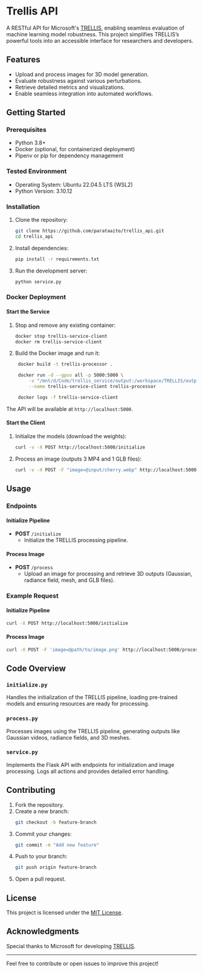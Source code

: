 # Trellis API

A RESTful API for Microsoft's [TRELLIS](https://github.com/microsoft/TRELLIS), enabling seamless evaluation of machine learning model robustness. This project simplifies TRELLIS’s powerful tools into an accessible interface for researchers and developers.

## Features

- Upload and process images for 3D model generation.
- Evaluate robustness against various perturbations.
- Retrieve detailed metrics and visualizations.
- Enable seamless integration into automated workflows.

## Getting Started

### Prerequisites

- Python 3.8+
- Docker (optional, for containerized deployment)
- Pipenv or pip for dependency management

### Tested Environment

- Operating System: Ubuntu 22.04.5 LTS (WSL2)
- Python Version: 3.10.12

### Installation

1. Clone the repository:
   ```bash
   git clone https://github.com/parataaito/trellis_api.git
   cd trellis_api
   ```

2. Install dependencies:
   ```bash
   pip install -r requirements.txt
   ```

3. Run the development server:
   ```bash
   python service.py
   ```

### Docker Deployment

#### Start the Service

1. Stop and remove any existing container:
   ```bash
   docker stop trellis-service-client
   docker rm trellis-service-client
   ```

2. Build the Docker image and run it:
   ```bash
    docker build -t trellis-processor .

    docker run -d --gpus all -p 5000:5000 \
        -v "/mnt/d/Code/trellis_service/output:/workspace/TRELLIS/output:rw" \
        --name trellis-service-client trellis-processor

    docker logs -f trellis-service-client
   ```

The API will be available at `http://localhost:5000`.

#### Start the Client

1. Initialize the models (download the weights):
   ```bash
   curl -v -X POST http://localhost:5000/initialize
   ```

2. Process an image (outputs 3 MP4 and 1 GLB files):
   ```bash
   curl -v -X POST -F "image=@input/cherry.webp" http://localhost:5000/process
   ```

## Usage

### Endpoints

#### Initialize Pipeline
- **POST** `/initialize`
  - Initialize the TRELLIS processing pipeline.

#### Process Image
- **POST** `/process`
  - Upload an image for processing and retrieve 3D outputs (Gaussian, radiance field, mesh, and GLB files).

### Example Request

#### Initialize Pipeline
```bash
curl -X POST http://localhost:5000/initialize
```

#### Process Image
```bash
curl -X POST -F 'image=@path/to/image.png' http://localhost:5000/process
```

## Code Overview

### `initialize.py`
Handles the initialization of the TRELLIS pipeline, loading pre-trained models and ensuring resources are ready for processing.

### `process.py`
Processes images using the TRELLIS pipeline, generating outputs like Gaussian videos, radiance fields, and 3D meshes.

### `service.py`
Implements the Flask API with endpoints for initialization and image processing. Logs all actions and provides detailed error handling.

## Contributing

1. Fork the repository.
2. Create a new branch:
   ```bash
   git checkout -b feature-branch
   ```
3. Commit your changes:
   ```bash
   git commit -m "Add new feature"
   ```
4. Push to your branch:
   ```bash
   git push origin feature-branch
   ```
5. Open a pull request.

## License

This project is licensed under the [MIT License](LICENSE).

## Acknowledgments

Special thanks to Microsoft for developing [TRELLIS](https://github.com/microsoft/TRELLIS).

---

Feel free to contribute or open issues to improve this project!

